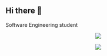 ## Hi there 👋
Software Engineering student
<p align="center">
  <a href="https://skillicons.dev">
    <img src="https://skillicons.dev/icons?i=java,cs,js,html,css,bootstrap,react,mysql" />
  </a>
</p>
<p align="center">
  <a href="https://skillicons.dev">
    <img src="https://skillicons.dev/icons?i=idea,visualstudio,vscode" />
  </a>
</p>
